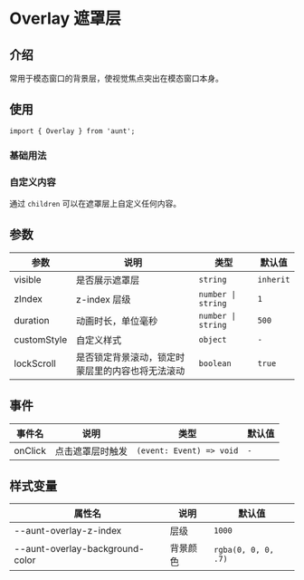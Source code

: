 # Overlay 遮罩层

<code hidden="hidden" src="./demos/demo.tsx"></code>

## 介绍

常用于模态窗口的背景层，使视觉焦点突出在模态窗口本身。

## 使用

```tsx
import { Overlay } from 'aunt';
```

### 基础用法

<code src="./demos/demo-base.tsx"></code>

### 自定义内容

通过 `children` 可以在遮罩层上自定义任何内容。
<code src="./demos/demo-children.tsx"></code>

## 参数

| 参数        | 说明                                             | 类型               | 默认值    |
| ----------- | ------------------------------------------------ | ------------------ | --------- |
| visible     | 是否展示遮罩层                                   | `string`           | `inherit` |
| zIndex      | z-index 层级                                     | `number \| string` | `1`       |
| duration    | 动画时长，单位毫秒                               | `number \| string` | `500`     |
| customStyle | 自定义样式                                       | `object`           | `-`       |
| lockScroll  | 是否锁定背景滚动，锁定时蒙层里的内容也将无法滚动 | `boolean`          | `true`    |

## 事件

| 事件名  | 说明             | 类型                     | 默认值 |
| ------- | ---------------- | ------------------------ | ------ |
| onClick | 点击遮罩层时触发 | `(event: Event) => void` | `-`    |

## 样式变量

| 属性名                          | 说明     | 默认值              |
| ------------------------------- | -------- | ------------------- |
| --aunt-overlay-z-index          | 层级     | `1000`              |
| --aunt-overlay-background-color | 背景颜色 | `rgba(0, 0, 0, .7)` |
